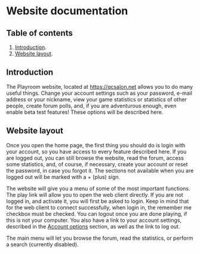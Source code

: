 # Website documentation

## Table of contents
1. [Introduction](#introduction).
2. [Website layout](website-layout).

## Introduction
The Playroom website, located at https://qcsalon.net allows you to do many useful things. Change your account settings such as your password, e-mail address or your nickname, view your game statistics or statistics of other people, create forum polls, and, if you are adventurous enough, even enable beta test features! These options will be described here.

## Website layout
Once you open the home page, the first thing you should do is login with your account, so you have access to every feature described here. If you are logged out, you can still  browse the website, read the forum, access some statistics, and, of course, if necessary, create your account or reset the password, in case you forgot it. The sections not available when you are logged out will  be marked with a + (plus) sign.

The website will give you a menu of some of the most important functions. The play link will allow you to open the web client directly. If you are not logged in, and activate it, you will first be asked to login. Keep in mind that for the web client to connect successfully, when login in, the remember me checkbox must be checked. You can logout once  you are done playing, if this is not your computer. You also have a link to your account settings, described in the [Account options](#account-options) section, as well as the link to log out.

The main menu will let you browse the forum, read the statistics, or perform a search (currently disabled).